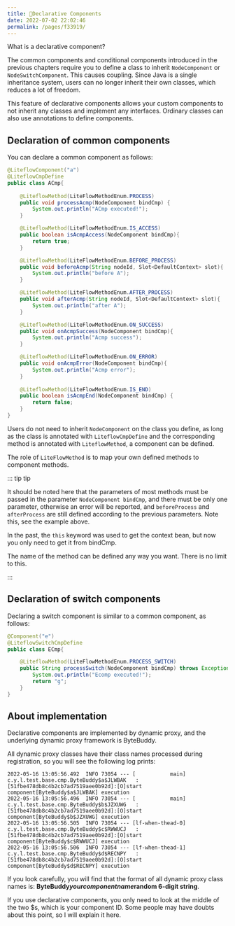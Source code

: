 ```yaml
---
title: 🍇Declarative Components
date: 2022-07-02 22:02:46
permalink: /pages/f33919/
---
```


What is a declarative component?

The common components and conditional components introduced in the previous chapters require you to define a class to inherit `NodeComponent` or `NodeSwitchComponent`. This causes coupling. Since Java is a single inheritance system, users can no longer inherit their own classes, which reduces a lot of freedom.

This feature of declarative components allows your custom components to not inherit any classes and implement any interfaces. Ordinary classes can also use annotations to define components.



## Declaration of common components

You can declare a common component as follows:

```java
@LiteflowComponent("a")
@LiteflowCmpDefine
public class ACmp{
  
	@LiteflowMethod(LiteFlowMethodEnum.PROCESS)
	public void processAcmp(NodeComponent bindCmp) {
		System.out.println("ACmp executed!");
	}

	@LiteflowMethod(LiteFlowMethodEnum.IS_ACCESS)
	public boolean isAcmpAccess(NodeComponent bindCmp){
		return true;
	}

	@LiteflowMethod(LiteFlowMethodEnum.BEFORE_PROCESS)
	public void beforeAcmp(String nodeId, Slot<DefaultContext> slot){
		System.out.println("before A");
	}

	@LiteflowMethod(LiteFlowMethodEnum.AFTER_PROCESS)
	public void afterAcmp(String nodeId, Slot<DefaultContext> slot){
		System.out.println("after A");
	}

	@LiteflowMethod(LiteFlowMethodEnum.ON_SUCCESS)
	public void onAcmpSuccess(NodeComponent bindCmp){
		System.out.println("Acmp success");
	}

	@LiteflowMethod(LiteFlowMethodEnum.ON_ERROR)
	public void onAcmpError(NodeComponent bindCmp){
		System.out.println("Acmp error");
	}
	
	@LiteflowMethod(LiteFlowMethodEnum.IS_END)
	public boolean isAcmpEnd(NodeComponent bindCmp) {
		return false;
	}
}
```



Users do not need to inherit `NodeComponent` on the class you define, as long as the class is annotated with `LiteflowCmpDefine` and the corresponding method is annotated with `LiteflowMethod`, a component can be defined.

The role of `LiteFlowMethod` is to map your own defined methods to component methods.



::: tip tip

It should be noted here that the parameters of most methods must be passed in the parameter `NodeComponent bindCmp`, and there must be only one parameter, otherwise an error will be reported, and `beforeProcess` and `afterProcess` are still defined according to the previous parameters. Note this, see the example above.

In the past, the `this` keyword was used to get the context bean, but now you only need to get it from bindCmp.

The name of the method can be defined any way you want. There is no limit to this.

:::

## Declaration of switch components

Declaring a switch component is similar to a common component, as follows:

```java
@Component("e")
@LiteflowSwitchCmpDefine
public class ECmp{

    @LiteflowMethod(LiteFlowMethodEnum.PROCESS_SWITCH)
    public String processSwitch(NodeComponent bindCmp) throws Exception {
        System.out.println("Ecomp executed!");
        return "g";
    }
}
```



## About implementation

Declarative components are implemented by dynamic proxy, and the underlying dynamic proxy framework is ByteBuddy.

All dynamic proxy classes have their class names processed during registration, so you will see the following log prints:

```
2022-05-16 13:05:56.492  INFO 73054 --- [           main] c.y.l.test.base.cmp.ByteBuddy$a$JLWBAK   : [51fbe478db8c4b2cb7ad7519aee0b92d]:[O]start component[ByteBuddy$a$JLWBAK] execution
2022-05-16 13:05:56.496  INFO 73054 --- [           main] c.y.l.test.base.cmp.ByteBuddy$b$JZXUWG   : [51fbe478db8c4b2cb7ad7519aee0b92d]:[O]start component[ByteBuddy$b$JZXUWG] execution
2022-05-16 13:05:56.505  INFO 73054 --- [lf-when-thead-0] c.y.l.test.base.cmp.ByteBuddy$c$RWWUCJ   : [51fbe478db8c4b2cb7ad7519aee0b92d]:[O]start component[ByteBuddy$c$RWWUCJ] execution
2022-05-16 13:05:56.506  INFO 73054 --- [lf-when-thead-1] c.y.l.test.base.cmp.ByteBuddy$d$RECNPY   : [51fbe478db8c4b2cb7ad7519aee0b92d]:[O]start component[ByteBuddy$d$RECNPY] execution
```



If you look carefully, you will find that the format of all dynamic proxy class names is: **ByteBuddy$your component name$random 6-digit string**.

If you use declarative components, you only need to look at the middle of the two $s, which is your component ID. Some people may have doubts about this point, so I will explain it here.